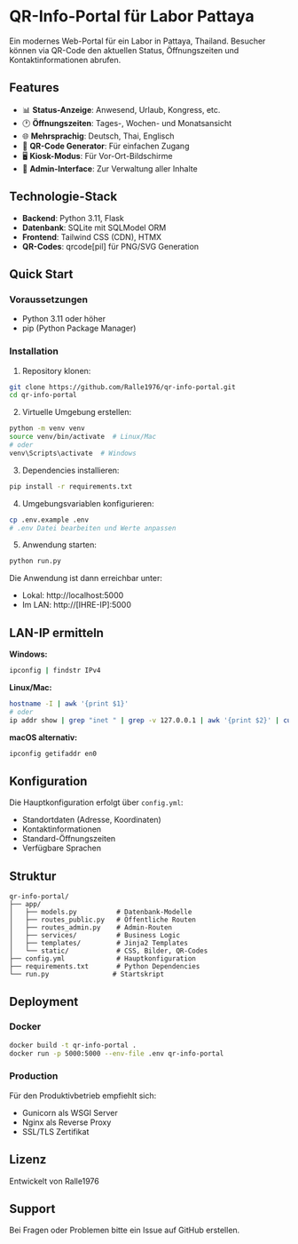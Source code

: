 # QR-Info-Portal für Labor Pattaya

Ein modernes Web-Portal für ein Labor in Pattaya, Thailand. Besucher können via QR-Code den aktuellen Status, Öffnungszeiten und Kontaktinformationen abrufen.

## Features

- 📊 **Status-Anzeige**: Anwesend, Urlaub, Kongress, etc.
- 🕐 **Öffnungszeiten**: Tages-, Wochen- und Monatsansicht
- 🌐 **Mehrsprachig**: Deutsch, Thai, Englisch
- 📱 **QR-Code Generator**: Für einfachen Zugang
- 🖥️ **Kiosk-Modus**: Für Vor-Ort-Bildschirme
- 🔐 **Admin-Interface**: Zur Verwaltung aller Inhalte

## Technologie-Stack

- **Backend**: Python 3.11, Flask
- **Datenbank**: SQLite mit SQLModel ORM
- **Frontend**: Tailwind CSS (CDN), HTMX
- **QR-Codes**: qrcode[pil] für PNG/SVG Generation

## Quick Start

### Voraussetzungen

- Python 3.11 oder höher
- pip (Python Package Manager)

### Installation

1. Repository klonen:
```bash
git clone https://github.com/Ralle1976/qr-info-portal.git
cd qr-info-portal
```

2. Virtuelle Umgebung erstellen:
```bash
python -m venv venv
source venv/bin/activate  # Linux/Mac
# oder
venv\Scripts\activate  # Windows
```

3. Dependencies installieren:
```bash
pip install -r requirements.txt
```

4. Umgebungsvariablen konfigurieren:
```bash
cp .env.example .env
# .env Datei bearbeiten und Werte anpassen
```

5. Anwendung starten:
```bash
python run.py
```

Die Anwendung ist dann erreichbar unter:
- Lokal: http://localhost:5000
- Im LAN: http://[IHRE-IP]:5000

## LAN-IP ermitteln

**Windows:**
```bash
ipconfig | findstr IPv4
```

**Linux/Mac:**
```bash
hostname -I | awk '{print $1}'
# oder
ip addr show | grep "inet " | grep -v 127.0.0.1 | awk '{print $2}' | cut -d/ -f1
```

**macOS alternativ:**
```bash
ipconfig getifaddr en0
```

## Konfiguration

Die Hauptkonfiguration erfolgt über `config.yml`:
- Standortdaten (Adresse, Koordinaten)
- Kontaktinformationen
- Standard-Öffnungszeiten
- Verfügbare Sprachen

## Struktur

```
qr-info-portal/
├── app/
│   ├── models.py          # Datenbank-Modelle
│   ├── routes_public.py   # Öffentliche Routen
│   ├── routes_admin.py    # Admin-Routen
│   ├── services/          # Business Logic
│   ├── templates/         # Jinja2 Templates
│   └── static/            # CSS, Bilder, QR-Codes
├── config.yml             # Hauptkonfiguration
├── requirements.txt       # Python Dependencies
└── run.py                # Startskript
```

## Deployment

### Docker

```bash
docker build -t qr-info-portal .
docker run -p 5000:5000 --env-file .env qr-info-portal
```

### Production

Für den Produktivbetrieb empfiehlt sich:
- Gunicorn als WSGI Server
- Nginx als Reverse Proxy
- SSL/TLS Zertifikat

## Lizenz

Entwickelt von Ralle1976

## Support

Bei Fragen oder Problemen bitte ein Issue auf GitHub erstellen.
